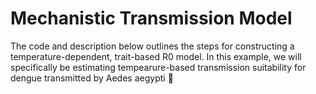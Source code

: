 # Mechanistic Transmission Model 

The code and description below outlines the steps for constructing a temperature-dependent, trait-based R0 model. In this example, we will specifically be estimating tempearure-based transmission suitability for dengue transmitted by Aedes aegypti 🦟
